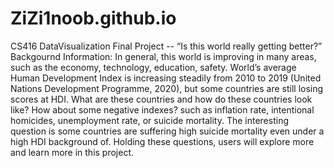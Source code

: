 # ZiZi1noob.github.io
CS416 DataVisualization Final Project -- “Is this world really getting better?”
Backgournd Information: In general, this world is improving in many areas, such as the economy, technology, education, safety. World’s average Human Development Index is increasing steadily from 2010 to 2019 (United Nations Development Programme, 2020), but some countries are still losing scores at HDI. What are these countries and how do these countries look like? How about some negative indexes? such as inflation rate, intentional homicides, unemployment rate, or suicide mortality. The interesting question is some countries are suffering high suicide mortality even under a high HDI background of. Holding these questions, users will explore more and learn more in this project.
